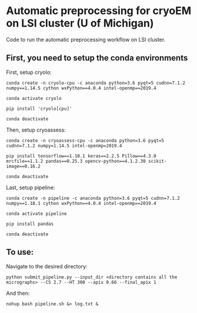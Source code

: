 # Automatic preprocessing for cryoEM on LSI cluster (U of Michigan)

Code to run the automatic preprocessing workflow on LSI cluster.

## First, you need to setup the conda environments

First, setup cryolo:
```
conda create -n cryolo-cpu -c anaconda python=3.6 pyqt=5 cudnn=7.1.2 numpy==1.14.5 cython wxPython==4.0.4 intel-openmp==2019.4
```
```
conda activate cryolo
```
```
pip install 'cryolo[cpu]'
```
```
conda deactivate
```

Then, setup cryoassess:
```
conda create -n cryoassess-cpu -c anaconda python=3.6 pyqt=5 cudnn=7.1.2 numpy=1.14.5 intel-openmp=2019.4
```
```
pip install tensorflow==1.10.1 keras==2.2.5 Pillow==4.3.0 mrcfile==1.1.2 pandas==0.25.3 opencv-python==4.1.2.30 scikit-image==0.16.2
```
```
conda deactivate
```

Last, setup pipeline:
```
conda create -n pipeline -c anaconda python=3.6 pyqt=5 cudnn=7.1.2 numpy==1.18.1 cython wxPython==4.0.4 intel-openmp==2019.4
```
```
conda activate pipeline
```
```
pip install pandas
```
```
conda deactivate
```

## To use:
Navigate to the desired directory:
```
python submit_pipeline.py --input_dir <directory contains all the micrographs> --CS 2.7 --HT 300 --apix 0.66 --final_apix 1
```
And then:
```
nohup bash pipeline.sh &> log.txt &
```
